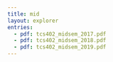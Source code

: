 ```yaml
---
title: mid
layout: explorer
entries:
  - pdf: tcs402_midsem_2017.pdf
  - pdf: tcs402_midsem_2018.pdf
  - pdf: tcs402_midsem_2019.pdf
---
```

